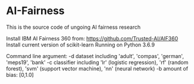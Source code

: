 # AI-Fairness
This is the source code of ungoing AI fairness research

Install IBM AI Fairness 360 from: https://github.com/Trusted-AI/AIF360
Install current version of scikit-learn 
Running on Python 3.6.9

Command line argument: 
-d dataset including 'adult', 'compas', 'german', 'meps19', 'bank'
-c classifier including 'lr' (logistic regression), 'rf' (random forest), 'svm' (support vector machine), 'nn' (neural network)
-b amount of bias: [0,1.0]


